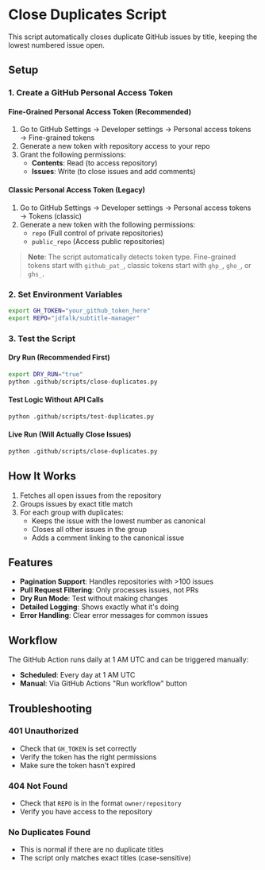<!-- file: .github/scripts/README.md -->
<!-- version: 1.0.0 -->
<!-- guid: 9b1d4f7e-8a2c-4b9d-1f7e-2a8c1f9b1d4f -->

# Close Duplicates Script

This script automatically closes duplicate GitHub issues by title, keeping the lowest numbered issue open.

## Setup

### 1. Create a GitHub Personal Access Token

#### Fine-Grained Personal Access Token (Recommended)

1. Go to GitHub Settings → Developer settings → Personal access tokens → Fine-grained tokens
2. Generate a new token with repository access to your repo
3. Grant the following permissions:
   - **Contents**: Read (to access repository)
   - **Issues**: Write (to close issues and add comments)

#### Classic Personal Access Token (Legacy)

1. Go to GitHub Settings → Developer settings → Personal access tokens → Tokens (classic)
2. Generate a new token with the following permissions:
   - `repo` (Full control of private repositories)
   - `public_repo` (Access public repositories)

> **Note**: The script automatically detects token type. Fine-grained tokens start with `github_pat_`, classic tokens start with `ghp_`, `gho_`, or `ghs_`.

### 2. Set Environment Variables

```bash
export GH_TOKEN="your_github_token_here"
export REPO="jdfalk/subtitle-manager"
```

### 3. Test the Script

#### Dry Run (Recommended First)

```bash
export DRY_RUN="true"
python .github/scripts/close-duplicates.py
```

#### Test Logic Without API Calls

```bash
python .github/scripts/test-duplicates.py
```

#### Live Run (Will Actually Close Issues)

```bash
python .github/scripts/close-duplicates.py
```

## How It Works

1. Fetches all open issues from the repository
2. Groups issues by exact title match
3. For each group with duplicates:
   - Keeps the issue with the lowest number as canonical
   - Closes all other issues in the group
   - Adds a comment linking to the canonical issue

## Features

- **Pagination Support**: Handles repositories with >100 issues
- **Pull Request Filtering**: Only processes issues, not PRs
- **Dry Run Mode**: Test without making changes
- **Detailed Logging**: Shows exactly what it's doing
- **Error Handling**: Clear error messages for common issues

## Workflow

The GitHub Action runs daily at 1 AM UTC and can be triggered manually:

- **Scheduled**: Every day at 1 AM UTC
- **Manual**: Via GitHub Actions "Run workflow" button

## Troubleshooting

### 401 Unauthorized

- Check that `GH_TOKEN` is set correctly
- Verify the token has the right permissions
- Make sure the token hasn't expired

### 404 Not Found

- Check that `REPO` is in the format `owner/repository`
- Verify you have access to the repository

### No Duplicates Found

- This is normal if there are no duplicate titles
- The script only matches exact titles (case-sensitive)
